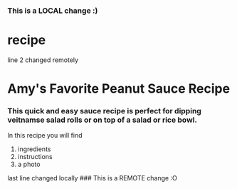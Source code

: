 ### This is a LOCAL change :)
# recipe
line 2 changed remotely
<h1>Amy's Favorite Peanut Sauce Recipe</h1>
<h3>This quick and easy sauce recipe is perfect for dipping veitnamse salad rolls or on top of a salad or rice bowl.</h3>
In this recipe you will find
<ol>
    <li>ingredients</li>
    <li>instructions</li>
    <li>a photo</li>
</ol>
last line changed locally
### This is a REMOTE change :O
